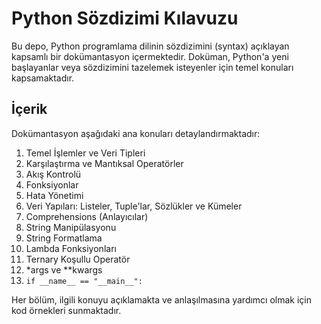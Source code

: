 # Python Sözdizimi Kılavuzu

Bu depo, Python programlama dilinin sözdizimini (syntax) açıklayan kapsamlı bir dokümantasyon içermektedir. Doküman, Python'a yeni başlayanlar veya sözdizimini tazelemek isteyenler için temel konuları kapsamaktadır.

## İçerik

Dokümantasyon aşağıdaki ana konuları detaylandırmaktadır:

1.  Temel İşlemler ve Veri Tipleri
2.  Karşılaştırma ve Mantıksal Operatörler
3.  Akış Kontrolü
4.  Fonksiyonlar
5.  Hata Yönetimi
6.  Veri Yapıları: Listeler, Tuple'lar, Sözlükler ve Kümeler
7.  Comprehensions (Anlayıcılar)
8.  String Manipülasyonu
9.  String Formatlama
10. Lambda Fonksiyonları
11. Ternary Koşullu Operatör
12. \*args ve \*\*kwargs
13. `if __name__ == "__main__":`

Her bölüm, ilgili konuyu açıklamakta ve anlaşılmasına yardımcı olmak için kod örnekleri sunmaktadır.
